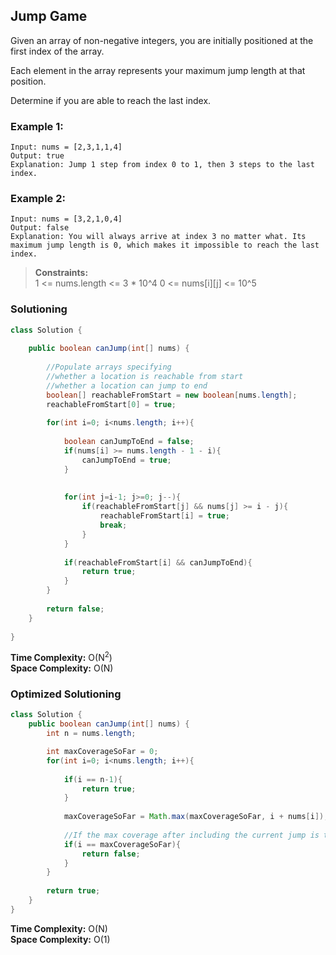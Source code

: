 ## Jump Game

Given an array of non-negative integers, you are initially positioned at the first index of the array.

Each element in the array represents your maximum jump length at that position.

Determine if you are able to reach the last index.


### Example 1:
```
Input: nums = [2,3,1,1,4]
Output: true
Explanation: Jump 1 step from index 0 to 1, then 3 steps to the last index.
```

### Example 2:
```
Input: nums = [3,2,1,0,4]
Output: false
Explanation: You will always arrive at index 3 no matter what. Its maximum jump length is 0, which makes it impossible to reach the last index.
```

> **Constraints:**  
> 1 <= nums.length <= 3 * 10^4
> 0 <= nums[i][j] <= 10^5
 

### Solutioning
```java
class Solution {
    
    public boolean canJump(int[] nums) {
        
        //Populate arrays specifying  
        //whether a location is reachable from start 
        //whether a location can jump to end
        boolean[] reachableFromStart = new boolean[nums.length];
        reachableFromStart[0] = true;
        
        for(int i=0; i<nums.length; i++){
            
            boolean canJumpToEnd = false;
            if(nums[i] >= nums.length - 1 - i){
                canJumpToEnd = true;
            }
            
            
            for(int j=i-1; j>=0; j--){
                if(reachableFromStart[j] && nums[j] >= i - j){
                    reachableFromStart[i] = true;
                    break;
                }
            }
            
            if(reachableFromStart[i] && canJumpToEnd){
                return true;
            }
        }
       
        return false;
    }
    
}
```  
**Time Complexity:** O(N<sup>2</sup>)  
**Space Complexity:**  O(N)   

### Optimized Solutioning
```java
class Solution {
    public boolean canJump(int[] nums) {
        int n = nums.length;

        int maxCoverageSoFar = 0;        
        for(int i=0; i<nums.length; i++){
            
            if(i == n-1){
                return true;
            }
            
            maxCoverageSoFar = Math.max(maxCoverageSoFar, i + nums[i]);
            
            //If the max coverage after including the current jump is till the current index i
            if(i == maxCoverageSoFar){
                return false;
            }
        }
        
        return true;
    }
}
```
**Time Complexity:** O(N)  
**Space Complexity:**  O(1)   
